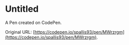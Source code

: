 # Untitled

A Pen created on CodePen.

Original URL: [https://codepen.io/spallis93/pen/MWrzrgm](https://codepen.io/spallis93/pen/MWrzrgm).

